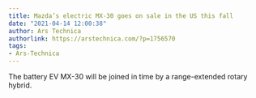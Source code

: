 ```yaml
---
title: Mazda’s electric MX-30 goes on sale in the US this fall
date: "2021-04-14 12:00:38"
author: Ars Technica
authorlink: https://arstechnica.com/?p=1756570
tags:
- Ars-Technica
---
```

The battery EV MX-30 will be joined in time by a range-extended rotary hybrid.